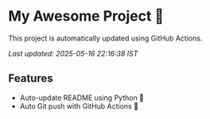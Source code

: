 # My Awesome Project 🚀

This project is automatically updated using GitHub Actions.

_Last updated: 2025-05-16 22:16:38 IST_

## Features
- Auto-update README using Python 🐍
- Auto Git push with GitHub Actions 🤖
